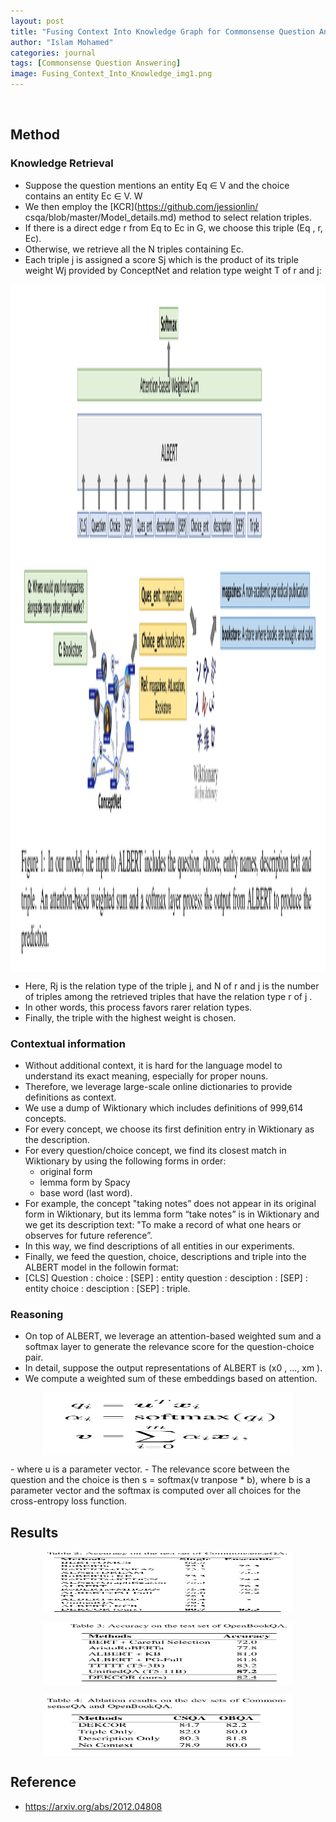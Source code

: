 ```yaml
---
layout: post
title: "Fusing Context Into Knowledge Graph for Commonsense Question Answering"
author: "Islam Mohamed"
categories: journal
tags: [Commonsense Question Answering]
image: Fusing_Context_Into_Knowledge_img1.png
---
```

<br>

## Method
### Knowledge Retrieval
- Suppose the question mentions an entity Eq ∈ V and the choice contains an entity Ec ∈ V. W
- We then employ the [KCR](https://github.com/jessionlin/
csqa/blob/master/Model_details.md) method to select relation triples.
- If there is a direct edge r from Eq to Ec in G, we choose this triple (Eq , r, Ec). 
- Otherwise, we retrieve all the N triples containing Ec. 
- Each triple j is assigned a score Sj which is the product of its triple weight Wj provided by ConceptNet and relation type weight T of r and j:

<p align="center">
<img align="center" width="1400" height="1100" src="../assets/img/Fusing Context Into Knowledge Graph for Commonsense Question Answering/img1.png">
</p>

- Here, Rj is the relation type of the triple j, and N of r and j is the number of triples among the retrieved triples that have the relation type r of j . 
- In other words, this process favors rarer relation types. 
- Finally, the triple with the highest weight is chosen. 

### Contextual information
- Without additional context, it is hard for the language model to understand its exact meaning, especially for proper nouns.
- Therefore, we leverage large-scale online dictionaries to provide definitions as context.
- We use a dump of Wiktionary which includes definitions of 999,614 concepts.
- For every concept, we choose its  first definition entry in Wiktionary as the description.
- For every question/choice concept, we find its closest match in Wiktionary by using the following forms in order: 
    - original form
    - lemma form by Spacy
    - base word (last word).
- For example, the concept "taking notes” does not appear in its original form in Wiktionary, but its lemma form “take notes” is in Wiktionary and we get its description text: "To make a record of what one hears or observes for future reference”.
- In this way, we find descriptions of all entities in our experiments.
- Finally, we feed the question, choice, descriptions and triple  into the ALBERT model in the followin format: 
- [CLS] Question : choice : [SEP] : entity question : desciption : [SEP] : entity choice : desciption : [SEP] : triple.  

### Reasoning
- On top of ALBERT, we leverage an attention-based weighted sum and a softmax layer to generate the relevance score for the question-choice pair. 
- In detail, suppose the output representations of ALBERT is (x0 , ..., xm ).
- We compute a weighted sum of these embeddings based on attention.

<p align="center">
<img align="center" width="400" height="100" src="../assets/img/Fusing Context Into Knowledge Graph for Commonsense Question Answering/img2.png">
</p>
- where u is a parameter vector.
- The relevance score between the question and the choice is then s = softmax(v tranpose * b), where b is a parameter vector
and the softmax is computed over all choices for the cross-entropy loss function.

## Results
<p align="center">
<img align="center" width="400" height="100" src="../assets/img/Fusing Context Into Knowledge Graph for Commonsense Question Answering/img3.png">
</p>

<p align="center">
<img align="center" width="400" height="100" src="../assets/img/Fusing Context Into Knowledge Graph for Commonsense Question Answering/img4.png">
</p>

<p align="center">
<img align="center" width="400" height="100" src="../assets/img/Fusing Context Into Knowledge Graph for Commonsense Question Answering/img5.png">
</p>

## Reference
- https://arxiv.org/abs/2012.04808



